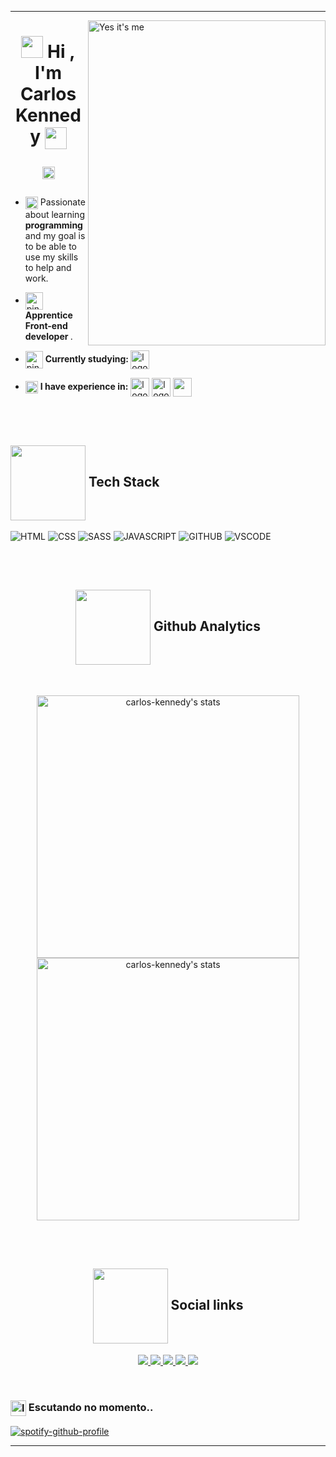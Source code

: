 <hr>

<img align="right" height="520rem" width="380rem" title="Yes it's me" 
     src="https://gist.githubusercontent.com/carlos-kennedy/d1360c0c8b6a82c0be16c688ee9e1425/raw/e3b47ae3ed969c3457b8cb765b876705f65cc206/githubcardv2.svg"/>
         
<h1 align="center">
 <img src="https://media1.giphy.com/media/iigp4VDyf5dCLRlGkm/giphy.gif" height="35rem"/>
     Hi , I'm Carlos Kennedy
     <img src="https://media1.giphy.com/media/iigp4VDyf5dCLRlGkm/giphy.gif" align="center" height="35rem">
     
<p align="center"> 
     <img height="20em" src="https://komarev.com/ghpvc/?username=carlos-kennedy&color=E5CE5B" alt="Visualizações no perfil"/> 
</p> 

</h1>

  - <p align="left"> <img src="https://c.tenor.com/TZyciZ_VKUgAAAAi/buenos-dias.gif" align="center" height="20rem"> Passionate about learning <strong> programming </strong> and my goal is to be able to use my skills to help and work. </p>
  
  - <p align="left"> <img src="https://c.tenor.com/ooCje3Ear_UAAAAi/penguin-catscafe.gif" align="center" height="28rem" alt="pinguimAndandoComCafé"><strong> Apprentice Front-end developer </strong>. </p>
   
  - <p align="left"> <img src="https://c.tenor.com/tKYbGz3wNCAAAAAi/catscafe-penguin.gif" align="center" height="28rem" alt="pinguimNoComputador"> <strong> Currently studying: </strong> <img src="https://cdn.jsdelivr.net/gh/devicons/devicon/icons/javascript/javascript-original.svg" align="center" width="30rem" title="JavaScript" alt="logoJavascript" /> </p>
   
 - <img src="https://c.tenor.com/9LLhY-WtfbcAAAAi/afas-software-afas.gif" align="center" height="20rem" alt="telaFlutuanteDeDados"> <strong> I have experience in:</strong> <img align="center" width="30rem" src="https://cdn.jsdelivr.net/gh/devicons/devicon/icons/html5/html5-plain.svg" title="HTML:5" alt="logoHtml5"/>  <img align="center" width="30rem" src="https://cdn.jsdelivr.net/gh/devicons/devicon/icons/css3/css3-plain.svg" title="CSS3" alt="logoCSS3" /> <img align="center" width="30rem" src="https://cdn.jsdelivr.net/gh/devicons/devicon/icons/sass/sass-original.svg" />
   
           
  <br><br>

  <h2 align="left" title="Tech Stack"> <img src="https://www.puttiapps.com/wp-content/uploads/2021/05/programming.gif" align="center"  height="120rem"> Tech Stack </h2>
  
  
  ![HTML](https://img.shields.io/badge/-HTML-05122A?style=for-the-badge&logo=html5)
  ![CSS](https://img.shields.io/badge/-CSS-05122A?style=for-the-badge&logo=css3)
  ![SASS](https://img.shields.io/badge/-SASS-05122A?style=for-the-badge&logo=sass)
  ![JAVASCRIPT](https://img.shields.io/badge/-Javascript-05122A?style=for-the-badge&logo=javascript)
  ![GITHUB](https://img.shields.io/badge/-Github-05122A?style=for-the-badge&logo=github)
  ![VSCODE](https://img.shields.io/badge/-VScode-05122A?style=for-the-badge&logo=visualstudiocode)
 
  
  <br><br>
   
  <h2 align="center" title="Github Analytics">
     <img src="https://media2.giphy.com/media/gniz0qUijH8T7yRQWR/giphy.gif?cid=ecf05e473agd0bxkdh8hxhm94ek4xzrabqzq2lyp2nsf67uy&rid=giphy.gif&ct=s"  align="center"  height="120rem">
     Github Analytics
</h2>
  
  <br>
  
  <p align="center">
      <img width="420em" align="center" src="https://github-readme-stats.vercel.app/api?username=carlos-kennedy&show_icons=true&theme=midnight-purple" title="carlos-kennedy's status" alt="carlos-kennedy's stats"/>
      <img width="420em" align="center" src="https://github-readme-stats.vercel.app/api/top-langs/?username=carlos-kennedy&layout=compact&theme=midnight-purple" title="carlos-kennedy's most languages" alt="carlos-kennedy's stats"/> 
  </p>
  
  <br><br>

  <h2 align="center" title="Social links"> <img src="https://media1.giphy.com/media/wIVCkv3bcsBwFyESSC/giphy.gif"align="center"  height="120rem">
     Social links 
</h2>
    
<p align="center">

<a target="_blank" href="https://www.instagram.com/carlos.kny.carlos/" title="instagram">
  <img src="https://img.shields.io/badge/-instagram-05122A?style=for-the-badge&logo=instagram">
  </a>
<a target="_blank" href="https://twitter.com/Carlozotas" title="twitter">
  <img src="https://img.shields.io/badge/-twitter-05122A?style=for-the-badge&logo=twitter"> 
  </a> 
<a target="_blank" href="https://github.com/carlos-kennedy" title="github">
  <img src="https://img.shields.io/badge/-github-05122A?style=for-the-badge&logo=github"> 
  </a>
<a target="_blank" href="https://www.linkedin.com/in/carloskennedydev/"  title="linkedin">
  <img src="https://img.shields.io/badge/-linkedin-05122A?style=for-the-badge&logo=linkedin">
  </a> 
<a target="_blank" href="https://www.facebook.com/carlos.ky.3990" title="facebook">
  <img src="https://img.shields.io/badge/-facebook-05122A?style=for-the-badge&logo=facebook">
  </a>
  </p>
     
 <br>
     
 <h3 align="left" title="Escutando no momento">
 <img src="https://i.imgur.com/NLY6j3Q.gif" alt="logo do spotify" align="center" height="25" />
 Escutando no momento..
 </h3>
 
[![spotify-github-profile](https://spotify-github-profile.vercel.app/api/view?uid=3vsqxzlyw75hby44hzmpj38jv&cover_image=true&theme=natemoo-re&bar_color=7451c8&bar_color_cover=true)](https://github.com/kittinan/spotify-github-profile)
     
<hr>

